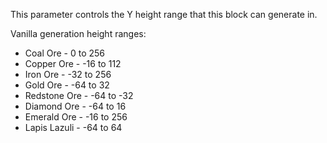 This parameter controls the Y height range that this block can generate in.

Vanilla generation height ranges:
* Coal Ore - 0 to 256
* Copper Ore - -16 to 112
* Iron Ore - -32 to 256
* Gold Ore - -64 to 32
* Redstone Ore - -64 to -32
* Diamond Ore - -64 to 16
* Emerald Ore - -16 to 256
* Lapis Lazuli - -64 to 64